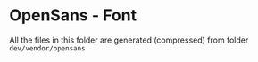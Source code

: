 # OpenSans - Font

All the files in this folder are generated (compressed) from folder `dev/vendor/opensans`

